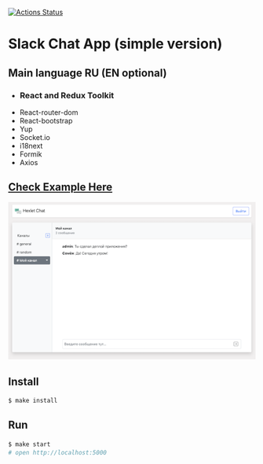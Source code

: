[![Actions Status](https://github.com/Foppp/frontend-project-lvl4/workflows/hexlet-check/badge.svg)](https://github.com/Foppp/frontend-project-lvl4/actions)

# Slack Chat App (simple version)
## Main language RU (EN optional)

* ### React and Redux Toolkit 
* React-router-dom
* React-bootstrap
* Yup
* Socket.io
* i18next
* Formik
* Axios
## [Check Example Here](https://slack-chat-hexlet.herokuapp.com/)

[![image info](./src/images/chatPic.png)](https://slack-chat-hexlet.herokuapp.com/)
## Install

```sh
$ make install
```

## Run

```sh
$ make start
# open http://localhost:5000
```
